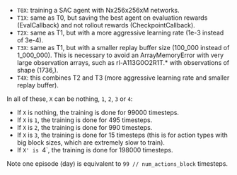 - `T0X`: training a SAC agent with Nx256x256xM networks.
- `T1X`: same as T0, but saving the best agent on evaluation rewards (EvalCallback)
and not rollout rewards (CheckpointCallback).
- `T2X`: same as T1, but with a more aggressive learning rate (1e-3 instead of 3e-4).
- `T3X`: same as T1, but with a smaller replay buffer size (100_000 instead of 1_000_000).
This is necessary to avoid an ArrayMemoryError with very large observation arrays,
such as rl-A113G0O2R1T.* with observations of shape (1736,).
- `T4X`: this combines T2 and T3 (more aggressive learning rate and smaller replay buffer).

In all of these, `X` can be nothing, `1`, `2`, `3` or `4`:
- If `X` is nothing, the training is done for 99000 timesteps.
- If `X` is `1`, the training is done for 495 timesteps.
- If `X` is `2`, the training is done for 990 timesteps.
- If `X` is `3`, the training is done for 15 timesteps
(this is for action types with big block sizes, which are extremely slow to train).
- If `X' is `4`, the training is done for 198000 timesteps.

Note one episode (day) is equivalent to `99 // num_actions_block` timesteps.
